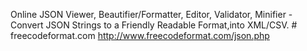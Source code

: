 Online JSON Viewer, Beautifier/Formatter, Editor, Validator, Minifier - Convert JSON Strings to a Friendly Readable Format,into XML/CSV. # freecodeformat.com
http://www.freecodeformat.com/json.php

